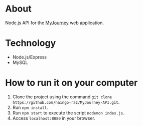 # About 
Node.js API for the [MyJourney](https://github.com/haingo-raz/MyJourney) web application.

# Technology
- Node.js/Express
- MySQL

# How to run it on your computer
1. Clone the project using the command `git clone https://github.com/haingo-raz/MyJourney-API.git`.
2. Run `npm install`.
3. Run `npm start` to execute the script `nodemon index.js`.
4. Access `localhost:8080` in your browser.
